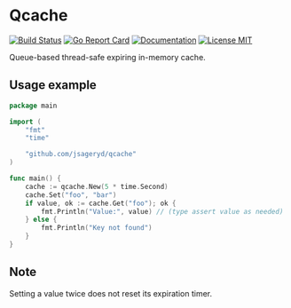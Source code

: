 # Qcache

[![Build Status](https://github.com/jsageryd/qcache/workflows/ci/badge.svg)](https://github.com/jsageryd/qcache/actions?query=workflow%3Aci)
[![Go Report Card](https://goreportcard.com/badge/github.com/jsageryd/qcache)](https://goreportcard.com/report/github.com/jsageryd/qcache)
[![Documentation](https://img.shields.io/badge/pkg.go.dev-reference-blue.svg?style=flat)](https://pkg.go.dev/github.com/jsageryd/qcache)
[![License MIT](https://img.shields.io/badge/license-MIT-lightgrey.svg?style=flat)](https://github.com/jsageryd/qcache/blob/master/LICENSE)

Queue-based thread-safe expiring in-memory cache.

## Usage example
```go
package main

import (
	"fmt"
	"time"

	"github.com/jsageryd/qcache"
)

func main() {
	cache := qcache.New(5 * time.Second)
	cache.Set("foo", "bar")
	if value, ok := cache.Get("foo"); ok {
		fmt.Println("Value:", value) // (type assert value as needed)
	} else {
		fmt.Println("Key not found")
	}
}
```

## Note
Setting a value twice does not reset its expiration timer.
